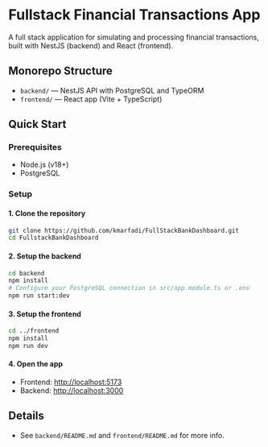 # Fullstack Financial Transactions App

A full stack application for simulating and processing financial transactions, built with NestJS (backend) and React (frontend).

## Monorepo Structure

- `backend/` — NestJS API with PostgreSQL and TypeORM
- `frontend/` — React app (Vite + TypeScript)

## Quick Start

### Prerequisites

- Node.js (v18+)
- PostgreSQL

### Setup

#### 1. Clone the repository

```bash
git clone https://github.com/kmarfadi/FullStackBankDashboard.git
cd FullstackBankDashboard
```

#### 2. Setup the backend

```bash
cd backend
npm install
# Configure your PostgreSQL connection in src/app.module.ts or .env
npm run start:dev
```
#### 3. Setup the frontend

```bash
cd ../frontend
npm install
npm run dev
```

#### 4. Open the app

- Frontend: [http://localhost:5173](http://localhost:5173)
- Backend: [http://localhost:3000](http://localhost:3000)

## Details

- See `backend/README.md` and `frontend/README.md` for more info.